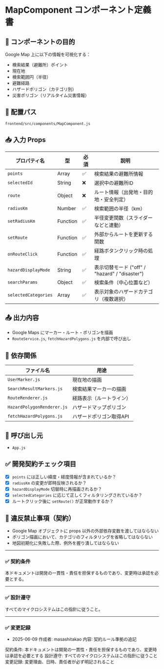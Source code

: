 # MapComponent コンポーネント定義書

## 📌 コンポーネントの目的
Google Map 上に以下の情報を可視化する：
- 検索結果（避難所）ポイント
- 現在地
- 検索範囲円（半径）
- 避難経路
- ハザードポリゴン（カテゴリ別）
- 災害ポリゴン（リアルタイム災害情報）

## 📂 配置パス
`frontend/src/components/MapComponent.js`

## 📥 入力 Props

| プロパティ名          | 型        | 必須 | 説明                                                   |
|----------------------|-----------|------|--------------------------------------------------------|
| `points`             | Array     | ✅   | 検索結果の避難所情報                                   |
| `selectedId`         | String    | ❌   | 選択中の避難所ID                                        |
| `route`              | Object    | ❌   | ルート情報（出発地・目的地・安全判定）                  |
| `radiusKm`           | Number    | ✅   | 検索範囲の半径（km）                                    |
| `setRadiusKm`        | Function  | ✅   | 半径変更関数（スライダーなどと連動）                    |
| `setRoute`           | Function  | ✅   | 外部からルートを更新する関数                            |
| `onRouteClick`       | Function  | ✅   | 経路ボタンクリック時の処理                              |
| `hazardDisplayMode`  | String    | ✅   | 表示切替モード ("off" / "hazard" / "disaster")         |
| `searchParams`       | Object    | ✅   | 検索条件（中心位置など）                                |
| `selectedCategories` | Array     | ✅   | 表示対象のハザードカテゴリ（複数選択）                  |

## 📤 出力内容
- Google Maps にマーカー・ルート・ポリゴンを描画
- `RouteService.js`, `fetchHazardPolygons.js` を内部で呼び出し

## 🔗 依存関係

| ファイル名                     | 用途                       |
|------------------------------|----------------------------|
| `UserMarker.js`              | 現在地の描画               |
| `SearchResultMarkers.js`     | 検索結果マーカーの描画     |
| `RouteRenderer.js`           | 経路表示（ルートライン）   |
| `HazardPolygonRenderer.js`   | ハザードマップポリゴン     |
| `fetchHazardPolygons.js`     | ハザードポリゴン取得API    |

## 🔁 呼び出し元
- `App.js`

## ✅ 開発契約チェック項目

- [x] `points` には正しい緯度・経度情報が含まれているか？
- [x] `radiusKm` の変更が即時反映されるか？
- [x] `hazardDisplayMode` 切替時に再描画されるか？
- [x] `selectedCategories` に応じて正しくフィルタリングされているか？
- [x] ルートクリック後に `setRoute()` が正常動作するか？

## 🚨 違反禁止事項（契約）
- Google Map オブジェクトに props 以外の外部依存変数を渡してはならない
- ポリゴン描画において、カテゴリのフィルタリングを省略してはならない
- 地図初期化に失敗した際、例外を握り潰してはならない

---

### ✅ 契約条件

本ドキュメントは開発の一貫性・責任を担保するものであり、変更時は承認を必要とする。

---

### ✅ 設計遵守

すべてのマイクロシステムはこの指針に従うこと。

---

### ✅ 変更記録

- 2025-06-09 作成者: masashitakao 内容: 契約ルール準拠の追記

契約条件: 本ドキュメントは開発の一貫性・責任を担保するものであり、変更時は承認を必要とする
設計遵守: すべてのマイクロシステムはこの指針に従うこと
変更記録: 変更理由、日時、責任者が必ず明記されること
